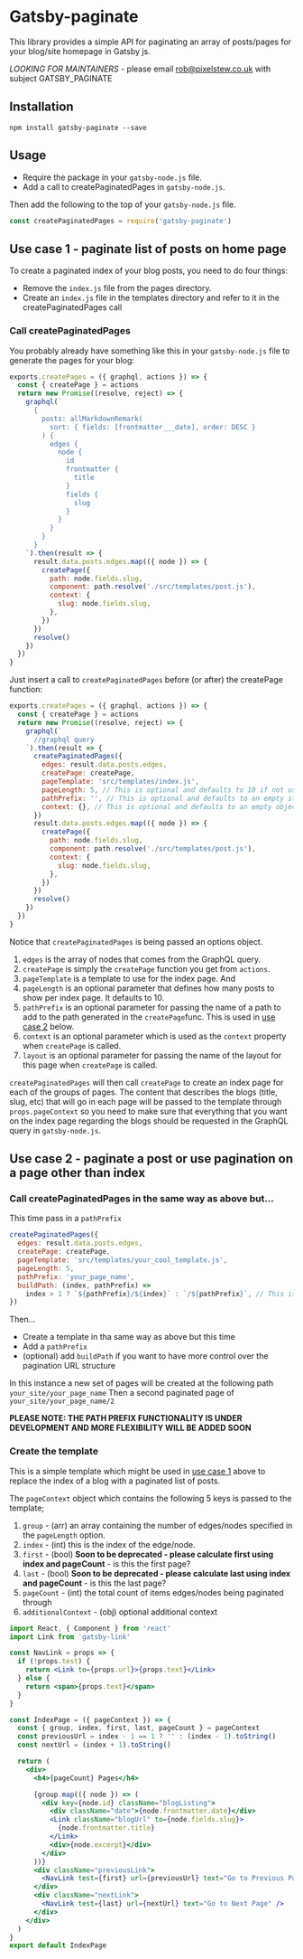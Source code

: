 # Gatsby-paginate

This library provides a simple API for paginating an array of posts/pages for your blog/site homepage in Gatsby js.

_LOOKING FOR MAINTAINERS_ - please email rob@pixelstew.co.uk with subject GATSBY_PAGINATE

## Installation

```
npm install gatsby-paginate --save
```

## Usage

- Require the package in your `gatsby-node.js` file.
- Add a call to createPaginatedPages in `gatsby-node.js`.

Then add the following to the top of your `gatsby-node.js` file.

```js
const createPaginatedPages = require('gatsby-paginate')
```

## Use case 1 - paginate list of posts on home page<a name="eg1"></a>

To create a paginated index of your blog posts, you need to do four things:

- Remove the `index.js` file from the pages directory.
- Create an `index.js` file in the templates directory and refer to it in the createPaginatedPages call

### Call createPaginatedPages

You probably already have something like this in your `gatsby-node.js` file to generate the pages for your blog:

```js
exports.createPages = ({ graphql, actions }) => {
  const { createPage } = actions
  return new Promise((resolve, reject) => {
    graphql(`
      {
        posts: allMarkdownRemark(
          sort: { fields: [frontmatter___date], order: DESC }
        ) {
          edges {
            node {
              id
              frontmatter {
                title
              }
              fields {
                slug
              }
            }
          }
        }
      }
    `).then(result => {
      result.data.posts.edges.map(({ node }) => {
        createPage({
          path: node.fields.slug,
          component: path.resolve('./src/templates/post.js'),
          context: {
            slug: node.fields.slug,
          },
        })
      })
      resolve()
    })
  })
}
```

Just insert a call to `createPaginatedPages` before (or after) the createPage function:

```js
exports.createPages = ({ graphql, actions }) => {
  const { createPage } = actions
  return new Promise((resolve, reject) => {
    graphql(`
      //graphql query
    `).then(result => {
      createPaginatedPages({
        edges: result.data.posts.edges,
        createPage: createPage,
        pageTemplate: 'src/templates/index.js',
        pageLength: 5, // This is optional and defaults to 10 if not used
        pathPrefix: '', // This is optional and defaults to an empty string if not used
        context: {}, // This is optional and defaults to an empty object if not used
      })
      result.data.posts.edges.map(({ node }) => {
        createPage({
          path: node.fields.slug,
          component: path.resolve('./src/templates/post.js'),
          context: {
            slug: node.fields.slug,
          },
        })
      })
      resolve()
    })
  })
}
```

Notice that `createPaginatedPages` is being passed an options object.

1. `edges` is the array of nodes that comes from the GraphQL query.
2. `createPage` is simply the `createPage` function you get from `actions`.
3. `pageTemplate` is a template to use for the index page. And
4. `pageLength` is an optional parameter that defines how many posts to show per index page. It defaults to 10.
5. `pathPrefix` is an optional parameter for passing the name of a path to add to the path generated in the `createPage`func. This is used in [use case 2](#eg2) below.
6. `context` is an optional parameter which is used as the `context` property when `createPage` is called.
7. `layout` is an optional parameter for passing the name of the layout for this page when `createPage` is called.

`createPaginatedPages` will then call `createPage` to create an index page for each of the groups of pages. The content that describes the blogs (title, slug, etc) that will go in each page will be passed to the template through `props.pageContext` so you need to make sure that everything that you want on the index page regarding the blogs should be requested in the GraphQL query in `gatsby-node.js`.

## Use case 2 - paginate a post or use pagination on a page other than index<a name="eg2"></a>

### Call createPaginatedPages in the same way as above but...

This time pass in a `pathPrefix`

```js
createPaginatedPages({
  edges: result.data.posts.edges,
  createPage: createPage,
  pageTemplate: 'src/templates/your_cool_template.js',
  pageLength: 5,
  pathPrefix: 'your_page_name',
  buildPath: (index, pathPrefix) =>
    index > 1 ? `${pathPrefix}/${index}` : `/${pathPrefix}`, // This is optional and this is the default
})
```

Then...

- Create a template in tha same way as above but this time
- Add a `pathPrefix`
- (optional) add `buildPath` if you want to have more control over the pagination URL structure

In this instance a new set of pages will be created at the following path `your_site/your_page_name`
Then a second paginated page of `your_site/your_page_name/2`

**PLEASE NOTE: THE PATH PREFIX FUNCTIONALITY IS UNDER DEVELOPMENT AND MORE FLEXIBILITY WILL BE ADDED SOON**

### Create the template

This is a simple template which might be used in [use case 1](#eg1) above to replace the index of a blog with a paginated list of posts.

The `pageContext` object which contains the following 5 keys is passed to the template;

1. `group` - (arr) an array containing the number of edges/nodes specified in the `pageLength` option.
1. `index` - (int) this is the index of the edge/node.
1. `first` - (bool) **Soon to be deprecated - please calculate first using index and pageCount** - is this the first page?
1. `last` - (bool) **Soon to be deprecated - please calculate last using index and pageCount** - is this the last page?
1. `pageCount` - (int) the total count of items edges/nodes being paginated through
1. `additionalContext` - (obj) optional additional context

```jsx
import React, { Component } from 'react'
import Link from 'gatsby-link'

const NavLink = props => {
  if (!props.test) {
    return <Link to={props.url}>{props.text}</Link>
  } else {
    return <span>{props.text}</span>
  }
}

const IndexPage = ({ pageContext }) => {
  const { group, index, first, last, pageCount } = pageContext
  const previousUrl = index - 1 == 1 ? '' : (index - 1).toString()
  const nextUrl = (index + 1).toString()

  return (
    <div>
      <h4>{pageCount} Pages</h4>

      {group.map(({ node }) => (
        <div key={node.id} className="blogListing">
          <div className="date">{node.frontmatter.date}</div>
          <Link className="blogUrl" to={node.fields.slug}>
            {node.frontmatter.title}
          </Link>
          <div>{node.excerpt}</div>
        </div>
      ))}
      <div className="previousLink">
        <NavLink test={first} url={previousUrl} text="Go to Previous Page" />
      </div>
      <div className="nextLink">
        <NavLink test={last} url={nextUrl} text="Go to Next Page" />
      </div>
    </div>
  )
}
export default IndexPage
```
